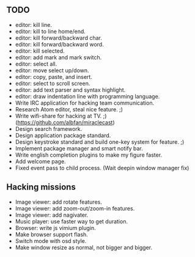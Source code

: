 ## TODO

* editor: kill line.
* editor: kill to line home/end.
* editor: kill forward/backward char.
* editor: kill forward/backward word.
* editor: kill selected.
* editor: add mark and mark switch.
* editor: select all.
* editor: move select up/down.
* editor: copy, paste, and insert.
* editor: select to scroll screen.
* editor: add text parser and syntax highlight.
* editor: draw indentation line with programming language.
* Write IRC application for hacking team communication.
* Research Atom editor, steal nice feature. ;)
* Write wifi-share for hacking at TV. ;) (https://github.com/albfan/miraclecast)
* Design search framework.
* Design application package standard.
* Design keystroke standard and build one-key system for feature. ;)
* Implement package manager and smart notify bar.
* Write english completion plugins to make my figure faster. 
* Add welcome page.
* Fixed event pass to child process. (Wait deepin window manager fix)

## Hacking missions
* Image viewer: add rotate features.
* Image viewer: add zoom-out/zoom-in features.
* Image viewer: add nagivater.
* Music player: use faster way to get duration.
* Browser: write js vimium plugin.
* Make browser support flash.
* Switch mode with osd style.
* Make window resize as normal, not bigger and bigger.

